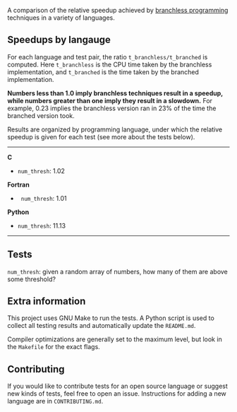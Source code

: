 
A comparison of the relative speedup achieved by [branchless programming](https://dev.to/jobinrjohnson/branchless-programming-does-it-really-matter-20j4) techniques in a variety of languages.


## Speedups by langauge

For each language and test pair, the ratio `t_branchless/t_branched` is computed. Here `t_branchless` is the CPU time taken by the branchless implementation, and `t_branched` is the time taken by the branched implementation.


**Numbers less than 1.0 imply branchless techniques result in a speedup, while numbers greater than one imply they result in a slowdown.**
For example, 0.23 implies the branchless version ran in 23% of the time the branched version took.

Results are organized by programming language, under which the relative speedup is given for each test (see more about the tests below).

---

<results start here>

**C**

- `num_thresh`: 1.02

**Fortran**

- ` num_thresh`: 1.01

**Python**

- `num_thresh`: 11.13

<results end here>

---

<you should autogenerate a plot on run>
<bar plot with up and down bars around ratio=1>
<generate plot, capture as file, then link to file name in README>


## Tests

`num_thresh`: given a random array of numbers, how many of them are above some threshold?


## Extra information

This project uses GNU Make to run the tests. A Python script is used to collect all testing results and automatically update the `README.md`.

Compiler optimizations are generally set to the maximum level, but look in the `Makefile` for the exact flags.

## Contributing

If you would like to contribute tests for an open source language or suggest new kinds of tests, feel free to open an issue. Instructions for adding a new language are in `CONTRIBUTING.md`.
